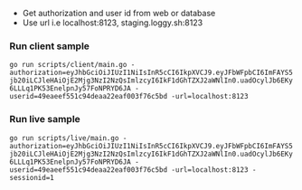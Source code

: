 
- Get authorization and user id from web or database
- Use url i.e localhost:8123, staging.loggy.sh:8123

### Run client sample
```go run scripts/client/main.go -authorization=eyJhbGciOiJIUzI1NiIsInR5cCI6IkpXVCJ9.eyJFbWFpbCI6ImFAYS5jb20iLCJleHAiOjE2Mjg3NzI2NzQsImlzcyI6IkF1dGhTZXJ2aWNlIn0.uadOcylJb6EKy6LLLq1PK53EnelpnJy57FoNPRYD6JA -userid=49eaeef551c94deaa22eaf003f76c5bd -url=localhost:8123```

### Run live sample
```go run scripts/live/main.go -authorization=eyJhbGciOiJIUzI1NiIsInR5cCI6IkpXVCJ9.eyJFbWFpbCI6ImFAYS5jb20iLCJleHAiOjE2Mjg3NzI2NzQsImlzcyI6IkF1dGhTZXJ2aWNlIn0.uadOcylJb6EKy6LLLq1PK53EnelpnJy57FoNPRYD6JA -userid=49eaeef551c94deaa22eaf003f76c5bd -url=localhost:8123 -sessionid=1```

